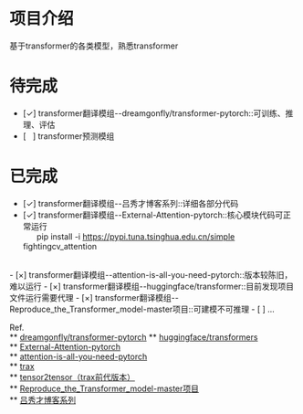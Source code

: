 # 项目介绍
基于transformer的各类模型，熟悉transformer

# 待完成
- [&check;] transformer翻译模组--dreamgonfly/transformer-pytorch::可训练、推理、评估
- [&nbsp;&nbsp;&nbsp;] transformer预测模组


# 已完成 
<!-- 
    &check; 乘号 ✔ ✓
    &times; 叉号 x 

    半角空格: &ensp;或 &#8194;
    全角空格: &emsp;或 &#8195;
    不换行空格: &nbsp;或 &#160;
-->   

- [&check;] transformer翻译模组--吕秀才博客系列::详细各部分代码
- [&check;] transformer翻译模组--External-Attention-pytorch::核心模块代码可正常运行<br>
&nbsp;&nbsp;&nbsp;&nbsp;&nbsp;&nbsp;pip install -i https://pypi.tuna.tsinghua.edu.cn/simple fightingcv_attention<br>
<br>
- [&times;] transformer翻译模组--attention-is-all-you-need-pytorch::版本较陈旧，难以运行
- [&times;] transformer翻译模组--huggingface/transformer::目前发现项目文件运行需要代理
- [&times;] transformer翻译模组--Reproduce_the_Transformer_model-master项目::可建模不可推理
- [ ] ...

<br>

Ref.    
** [dreamgonfly/transformer-pytorch](https://github.com/dreamgonfly/transformer-pytorch)
** [huggingface/transformers](https://github.com/huggingface/transformers/blob/main/README_zh-hans.md) <br>
** [External-Attention-pytorch](https://github.com/xmu-xiaoma666/External-Attention-pytorch) <br>
** [attention-is-all-you-need-pytorch](https://github.com/jadore801120/attention-is-all-you-need-pytorch) <br>
** [trax](https://github.com/google/trax) <br>
** [tensor2tensor（trax前代版本）](https://github.com/tensorflow/tensor2tensor)  <br>
** [Reproduce_the_Transformer_model-master项目](https://github.com/scnu-dil/Reproduce_the_Transformer_model) <br>
** [吕秀才博客系列](https://blog.csdn.net/nocml/article/details/125711025)